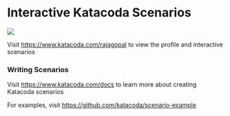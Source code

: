 # Interactive Katacoda Scenarios

[![](http://shields.katacoda.com/katacoda/rajagopal/count.svg)](https://www.katacoda.com/rajagopal "Get your profile on Katacoda.com")

Visit https://www.katacoda.com/rajagopal to view the profile and interactive scenarios

### Writing Scenarios
Visit https://www.katacoda.com/docs to learn more about creating Katacoda scenarios

For examples, visit https://github.com/katacoda/scenario-example

